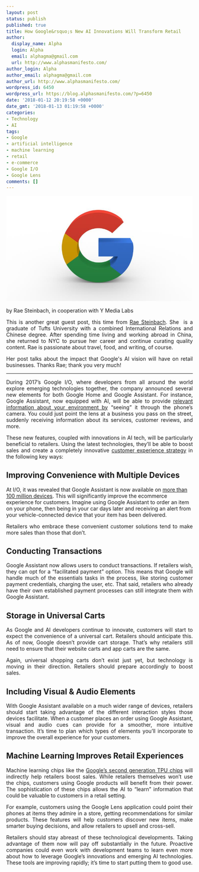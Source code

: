 ```yaml
---
layout: post
status: publish
published: true
title: How Google&rsquo;s New AI Innovations Will Transform Retail
author:
  display_name: Alpha
  login: Alpha
  email: alphagma@gmail.com
  url: http://www.alphasmanifesto.com/
author_login: Alpha
author_email: alphagma@gmail.com
author_url: http://www.alphasmanifesto.com/
wordpress_id: 6450
wordpress_url: https://blog.alphasmanifesto.com/?p=6450
date: '2018-01-12 20:19:58 +0000'
date_gmt: '2018-01-13 01:19:58 +0000'
categories:
- Technology
- AI
tags:
- Google
- artificial intelligence
- machine learning
- retail
- e-commerce
- Google I/O
- Google Lens
comments: []
---
```


![](/assets/googleimg.jpg)

by Rae Steinbach, in cooperation with Y Media Labs

<p style="text-align: justify;">This is another great guest post, this time from&nbsp;<a href="https://twitter.com/araesininthesun">Rae Steinbach</a>. She&nbsp; is a graduate of Tufts University with a combined International Relations and Chinese degree. After spending time living and working abroad in China, she returned to NYC to pursue her career and continue curating quality content. Rae is passionate about travel, food, and writing, of course.</p>
<p style="text-align: justify;">Her post talks about the impact that Google's AI vision will have on retail businesses. Thanks Rae; thank you very much!</p>
<hr />
<p style="text-align: justify;">During 2017&rsquo;s Google I/O, where developers from all around the world explore emerging technologies together, the company announced several new elements for both Google Home and Google Assistant. For instance, Google Assistant, now equipped with AI, will be able to provide <a href="https://www.theverge.com/2017/5/17/15654432/google-io-2017-keynote-highlights-news-announcements-recap">relevant information about your environment by</a> &ldquo;seeing&rdquo; it through the phone&rsquo;s camera. You could just point the lens at a business you pass on the street, suddenly receiving information about its services, customer reviews, and more.</p>
<p><!--more--></p>
<p style="text-align: justify;">These new features, coupled with innovations in AI tech, will be particularly beneficial to retailers. Using the latest technologies, they&rsquo;ll be able to boost sales and create a completely innovative <a href="https://ymedialabs.com/services/strategy/audience-engagement/">customer experience strategy</a> in the following key ways:</p>
<h2>Improving Convenience with Multiple Devices</h2>
<p>At I/O, it was revealed that Google Assistant is now available on <a href="https://9to5google.com/2017/07/25/google-assistant-100-million-devices/">more than 100 million devices</a>. This will significantly improve the ecommerce experience for customers. Imagine using Google Assistant to order an item on your phone, then being in your car days later and receiving an alert from your vehicle-connected device that your item has been delivered.</p>
<p style="text-align: justify;">Retailers who embrace these convenient customer solutions tend to make more sales than those that don&rsquo;t.</p>
<h2>Conducting Transactions</h2>
<p style="text-align: justify;">Google Assistant now allows users to conduct transactions. If retailers wish, they can opt for a &ldquo;facilitated payment&rdquo; option. This means that Google will handle much of the essentials tasks in the process, like storing customer payment credentials, charging the user, etc. That said, retailers who already have their own established payment processes can still integrate them with Google Assistant.</p>
<h2>Storage in Universal Carts</h2>
<p style="text-align: justify;">As Google and AI developers continue to innovate, customers will start to expect the convenience of a universal cart. Retailers should anticipate this. As of now, Google doesn&rsquo;t provide cart storage. That&rsquo;s why retailers still need to ensure that their website carts and app carts are the same.</p>
<p style="text-align: justify;">Again, universal shopping carts don&rsquo;t exist just yet, but technology is moving in their direction. Retailers should prepare accordingly to boost sales.</p>
<h2>Including Visual &amp; Audio Elements</h2>
<p style="text-align: justify;">With Google Assistant available on a much wider range of devices, retailers should start taking advantage of the different interaction styles those devices facilitate. When a customer places an order using Google Assistant, visual and audio cues can provide for a smoother, more intuitive transaction. It&rsquo;s time to plan which types of elements you&rsquo;ll incorporate to improve the overall experience for your customers.</p>
<h2>Machine Learning Improves Retail Experiences</h2>
<p style="text-align: justify;">Machine learning chips like the <a href="https://techcrunch.com/2017/05/17/google-announces-second-generation-of-tensor-processing-unit-chips/">Google&rsquo;s second generation TPU chips</a> will indirectly help retailers boost sales. While retailers themselves won&rsquo;t use the chips, customers using Google products will benefit from their power. The sophistication of these chips allows the AI to &ldquo;learn&rdquo; information that could be valuable to customers in a retail setting.</p>
<p style="text-align: justify;">For example, customers using the Google Lens application could point their phones at items they admire in a store, getting recommendations for similar products. These features will help customers discover new items, make smarter buying decisions, and allow retailers to upsell and cross-sell.</p>
<p style="text-align: justify;">Retailers should stay abreast of these technological developments. Taking advantage of them now will pay off substantially in the future. Proactive companies could even work with development teams to learn even more about how to leverage Google&rsquo;s innovations and emerging AI technologies. These tools are improving rapidly; it&rsquo;s time to start putting them to good use.</p>
